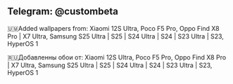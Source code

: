 Telegram: @custombeta
-------------------------------------------
🇺🇲Added wallpapers from: Xiaomi 12S Ultra, Poco F5 Pro, Oppo Find X8 Pro | X7 Ultra, Samsung S25 Ultra | S25 | S24 Ultra | S24 | S23 Ultra | S23, HyperOS 1

🇷🇺Добавленны обои от: Xiaomi 12S Ultra, Poco F5 Pro, Oppo Find X8 Pro | X7 Ultra, Samsung S25 Ultra | S25 | S24 Ultra | S24 | S23 Ultra | S23, HyperOS 1
